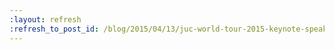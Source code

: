 ```yaml
---
:layout: refresh
:refresh_to_post_id: /blog/2015/04/13/juc-world-tour-2015-keynote-speaker-news-and-early-bird-tickets
---
```


